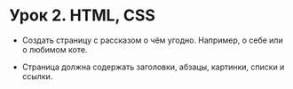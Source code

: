 # Урок 2. HTML, CSS

* Создать страницу с рассказом о чём угодно. Например, о себе или о любимом коте.

* Страница должна содержать заголовки, абзацы, картинки, списки и ссылки.